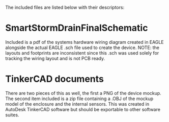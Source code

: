 The included files are listed below with their descriptors:

# SmartStormDrainFinalSchematic
Included is a pdf of the systems hardware wiring diagram created in EAGLE alongside the actual EAGLE .sch file used to create the device. NOTE: the layouts and footprints are inconsistent since this .sch was used solely for tracking the wiring layout and is not PCB ready.

# TinkerCAD documents
There are two pieces of this as well, the first a PNG of the device mockup. The second item included is a zip file containing a .OBJ of the mockup model of the enclosure and the internal sensors. This was created in AutoDesk TinkerCAD software but should be exportable to other software suites.
